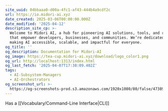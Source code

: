 ```yaml
---
site_uuid: 04bbaaa0-d00a-4fc1-af43-444b4a9cdf2c
url: https://io.midori-ai.xyz
date_created: 2025-03-06T00:00:00.000Z
date_modified: '2025-04-12'
description_site_cp: >-
  Welcome to Midori AI, a hub for pioneering AI solutions, tools, and research
  that empower developers, businesses, and communities. We’re dedicated to
  making AI accessible, scalable, and impactful for everyone.
og_title: ''
og_description: Documentation for Midori-AI
og_image: https://tea-cup.midori-ai.xyz/download/logo_color1.png
og_url: http://localhost:1313/index.html
og_last_fetch: '2025-04-07T17:38:09.402Z'
tags:
  - AI-Subsystem-Managers
  - AI-Orchestrators
og_screenshot_url: >-
  https://og-screenshots-prod.s3.amazonaws.com/1920x1080/80/false/4738929479200efa382d20de1679b3adbd5da5ad074774f5ac67b802a56dc820.jpeg
---
```





























Has a [[Vocabulary/Command-Line Interface|CLI]]

